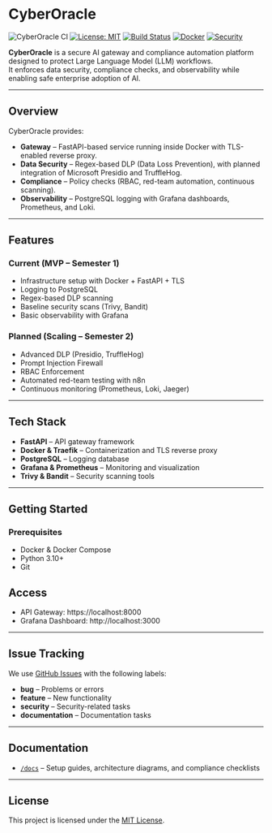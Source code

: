 # CyberOracle
![CyberOracle CI](https://github.com/bisesdulal16/CyberOracle/actions/workflows/ci.yml/badge.svg)
[![License: MIT](https://img.shields.io/badge/License-MIT-blue.svg)](LICENSE)
[![Build Status](https://img.shields.io/badge/build-passing-brightgreen.svg)]()
[![Docker](https://img.shields.io/badge/docker-ready-blue.svg)]()
[![Security](https://img.shields.io/badge/security-scanned-success.svg)]()

**CyberOracle** is a secure AI gateway and compliance automation platform designed to protect Large Language Model (LLM) workflows.  
It enforces data security, compliance checks, and observability while enabling safe enterprise adoption of AI.  

---

## Overview
CyberOracle provides:
- **Gateway** – FastAPI-based service running inside Docker with TLS-enabled reverse proxy.  
- **Data Security** – Regex-based DLP (Data Loss Prevention), with planned integration of Microsoft Presidio and TruffleHog.  
- **Compliance** – Policy checks (RBAC, red-team automation, continuous scanning).  
- **Observability** – PostgreSQL logging with Grafana dashboards, Prometheus, and Loki.  

---

## Features

### Current (MVP – Semester 1)
- Infrastructure setup with Docker + FastAPI + TLS  
- Logging to PostgreSQL  
- Regex-based DLP scanning  
- Baseline security scans (Trivy, Bandit)  
- Basic observability with Grafana  

### Planned (Scaling – Semester 2)
- Advanced DLP (Presidio, TruffleHog)  
- Prompt Injection Firewall  
- RBAC Enforcement  
- Automated red-team testing with n8n  
- Continuous monitoring (Prometheus, Loki, Jaeger)  

---

## Tech Stack
- **FastAPI** – API gateway framework  
- **Docker & Traefik** – Containerization and TLS reverse proxy  
- **PostgreSQL** – Logging database  
- **Grafana & Prometheus** – Monitoring and visualization  
- **Trivy & Bandit** – Security scanning tools  

---

## Getting Started

### Prerequisites
- Docker & Docker Compose  
- Python 3.10+  
- Git  

## Access
- API Gateway: https://localhost:8000  
- Grafana Dashboard: http://localhost:3000  

---

## Issue Tracking
We use [GitHub Issues](https://github.com/your-org/cyberoracle/issues) with the following labels:  
- **bug** – Problems or errors  
- **feature** – New functionality  
- **security** – Security-related tasks  
- **documentation** – Documentation tasks  

---

## Documentation
- [`/docs`](./docs) – Setup guides, architecture diagrams, and compliance checklists  

---

## License
This project is licensed under the [MIT License](LICENSE).
